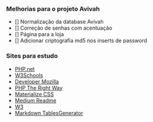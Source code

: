 ### Melhorias para o projeto Avivah

- [] Normalização da database Avivah
- [] Correção de senhas com acentuação
- [] Página para a loja
- [] Adicionar criptografia md5 nos inserts de password

### Sites para estudo

- [PHP.net](https://www.php.net/manual/pt_BR/)
- [W3Schools](https://www.w3schools.com/)
- [Developer Mozilla](https://developer.mozilla.org/pt-BR/)
- [PHP The Right Way](https://phptherightway.com/)
- [Materialize CSS](https://materializecss.com/)
- [Medium Readme](https://medium.com/@raullesteves/github-como-fazer-um-readme-md-bonit%C3%A3o-c85c8f154f8)
- [W3](https://www.w3.org/)
- [Markdown TablesGenerator](https://www.tablesgenerator.com/markdown_tables)